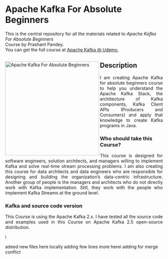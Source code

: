 # Apache Kafka For Absolute Beginners
This is the central repository for all the materials related to <em>Apache Kafka For Absolute Beginners</em> <br>Course by Prashant Pandey.
<br> You can get the full course at <a href="https://www.udemy.com/course/apache-kafka-for-beginners/?referralCode=CED0E2CC52F415729306"> 
  Apache Kafka @ Udemy.
</a>

<div>
<a href="https://www.udemy.com/course/apache-kafka-for-beginners/?referralCode=CED0E2CC52F415729306">
<img src="https://www.learningjournal.guru/_resources/img/jpg-5x/kafka-streams-master-class.jpg" alt="Apache Kafka For Absolute Beginners" width="300" align="left"> 
</a>

<h2> Description </h2>
<p align="justify">
  I am creating Apache Kafka for absolute beginners course to help you understand the Apache Kafka Stack, the architecture of Kafka components, Kafka Client APIs (Producers and Consumers) and apply that knowledge to create Kafka programs in Java. 
</p>

<h3>Who should take this Course?</h3>
<p align="justify">
This course is designed for software engineers, solution architects, and managers willing to implement Kafka and solve real-time stream processing problems. I am also creating this course for data architects and data engineers who are responsible for designing and building the organization’s data-centric infrastructure. Another group of people is the managers and architects who do not directly work with Kafka implementation. Still, they work with the people who implement Kafka Streams at the ground level.
</p>

<h3>Kafka and source code version</h3>
<p align="justify">
This Course is using the Apache Kafka 2.x. I have tested all the source code and examples used in this Course on Apache Kafka 2.5 open-source distribution.
</p>

</div>i

adeed new files here locally
adding few lines more herei
adding for merge conflict
